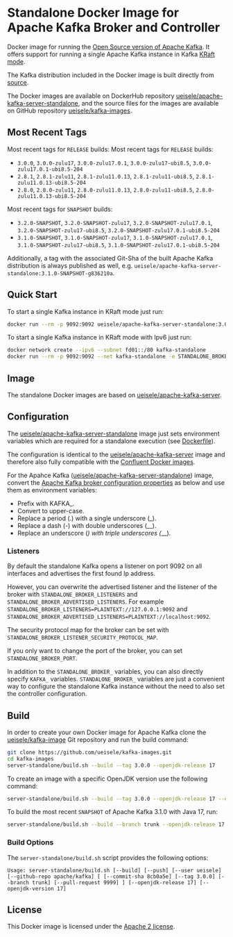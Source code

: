# Standalone Docker Image for Apache Kafka Broker and Controller

Docker image for running the [Open Source version of Apache Kafka](https://github.com/apache/kafka/).
It offers support for running a single Apache Kafka instance in Kafka [KRaft mode](https://github.com/apache/kafka/blob/3.0.0/config/kraft/README.md).

The Kafka distribution included in the Docker image is built directly from [source](https://github.com/apache/kafka/).

The Docker images are available on DockerHub repository [ueisele/apache-kafka-server-standalone](https://hub.docker.com/repository/docker/ueisele/apache-kafka-server), and the source files for the images are available on GitHub repository [ueisele/kafka-images](https://github.com/ueisele/kafka-images).

## Most Recent Tags

Most recent tags for `RELEASE` builds:
Most recent tags for `RELEASE` builds:

* `3.0.0`, `3.0.0-zulu17`, `3.0.0-zulu17.0.1`, `3.0.0-zulu17-ubi8.5`, `3.0.0-zulu17.0.1-ubi8.5-204`
* `2.8.1`, `2.8.1-zulu11`, `2.8.1-zulu11.0.13`, `2.8.1-zulu11-ubi8.5`, `2.8.1-zulu11.0.13-ubi8.5-204`
* `2.8.0`, `2.8.0-zulu11`, `2.8.0-zulu11.0.13`, `2.8.0-zulu11-ubi8.5`, `2.8.0-zulu11.0.13-ubi8.5-204`

Most recent tags for `SNAPSHOT` builds:

* `3.2.0-SNAPSHOT`, `3.2.0-SNAPSHOT-zulu17`, `3.2.0-SNAPSHOT-zulu17.0.1`, `3.2.0-SNAPSHOT-zulu17-ubi8.5`, `3.2.0-SNAPSHOT-zulu17.0.1-ubi8.5-204`
* `3.1.0-SNAPSHOT`, `3.1.0-SNAPSHOT-zulu17`, `3.1.0-SNAPSHOT-zulu17.0.1`, `3.1.0-SNAPSHOT-zulu17-ubi8.5`, `3.1.0-SNAPSHOT-zulu17.0.1-ubi8.5-204`

Additionally, a tag with the associated Git-Sha of the built Apache Kafka distribution is always published as well, e.g. `ueisele/apache-kafka-server-standalone:3.1.0-SNAPSHOT-g836210a`.

## Quick Start

To start a single Kafka instance in KRaft mode just run: 

```bash
docker run --rm -p 9092:9092 ueisele/apache-kafka-server-standalone:3.0.0
```

To start a single Kafka instance in KRaft mode with Ipv6 just run: 

```bash
docker network create --ipv6 --subnet fd01::/80 kafka-standalone
docker run --rm -p 9092:9092 --net kafka-standalone -e STANDALONE_BROKER_IP_VERSION=ipv6 ueisele/apache-kafka-server-standalone:3.0.0
```
## Image

The standalone Docker images are based on [ueisele/apache-kafka-server](https://hub.docker.com/repository/docker/ueisele/apache-kafka-server). 

## Configuration

The [ueisele/apache-kafka-server-standalone](https://hub.docker.com/repository/registry-1.docker.io/ueisele/apache-kafka-server/) image just sets environment variables which are required for a standalone execution (see [Dockerfile](server-standalone/Dockerfile.ubi8)). 

The configuration is identical to the [ueisele/apache-kafka-server](https://hub.docker.com/repository/docker/ueisele/apache-kafka-server) image and therefore also fully compatible with the [Confluent Docker images](https://docs.confluent.io/platform/current/installation/docker/config-reference.html#confluent-ak-configuration).

For the Apahce Kafka ([ueisele/apache-kafka-server-standalone](https://hub.docker.com/repository/registry-1.docker.io/ueisele/apache-kafka-server/)) image, convert the [Apache Kafka broker configuration properties](https://kafka.apache.org/documentation/#brokerconfigs) as below and use them as environment variables:

* Prefix with KAFKA_.
* Convert to upper-case.
* Replace a period (.) with a single underscore (_).
* Replace a dash (-) with double underscores (__).
* Replace an underscore (_) with triple underscores (___).

### Listeners

By default the standalone Kafka opens a listener on port 9092 on all interfaces and advertises the first found Ip address.

However, you can overwrite the advertised listener and the listener of the broker with `STANDALONE_BROKER_LISTENERS` and `STANDALONE_BROKER_ADVERTISED_LISTENERS`.
For example `STANDALONE_BROKER_LISTENERS=PLAINTEXT://127.0.0.1:9092` and `STANDALONE_BROKER_ADVERTISED_LISTENERS=PLAINTEXT://localhost:9092`.

The security protocol map for the broker can be set with `STANDALONE_BROKER_LISTENER_SECURITY_PROTOCOL_MAP`.

If you only want to change the port of the broker, you can set `STANDALONE_BROKER_PORT`.

In addition to the `STANDALONE_BROKER_` variables, you can also directly specify `KAFKA_` variables.
`STANDALONE_BROKER_` variables are just a convenient way to configure the standalone Kafka instance without the need to also set the controller configuration. 

## Build

In order to create your own Docker image for Apache Kafka clone the [ueisele/kafka-image](https://github.com/ueisele/kafka-images) Git repository and run the build command:

```bash
git clone https://github.com/ueisele/kafka-images.git
cd kafka-images
server-standalone/build.sh --build --tag 3.0.0 --openjdk-release 17
```

To create an image with a specific OpenJDK version use the following command:

```bash
server-standalone/build.sh --build --tag 3.0.0 --openjdk-release 17 --openjdk-version 17
```

To build the most recent `SNAPSHOT` of Apache Kafka 3.1.0 with Java 17, run:

```bash
server-standalone/build.sh --build --branch trunk --openjdk-release 17
```

### Build Options

The `server-standalone/build.sh` script provides the following options:

`Usage: server-standalone/build.sh [--build] [--push] [--user ueisele] [--github-repo apache/kafka] [ [--commit-sha 8cb0a5e] [--tag 3.0.0] [--branch trunk] [--pull-request 9999] ] [--openjdk-release 17] [--openjdk-version 17]`

## License 

This Docker image is licensed under the [Apache 2 license](https://github.com/ueisele/kafka-images/blob/main/LICENSE).